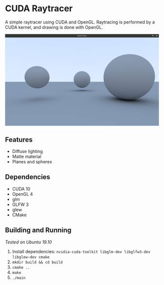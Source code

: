 # CUDA Raytracer
A simple raytracer using CUDA and OpenGL. Raytracing is performed by a CUDA kernel,
and drawing is done with OpenGL.

![Screenshot](screenshot.png)

## Features
- Diffuse lighting
- Matte material
- Planes and spheres

## Dependencies
- CUDA 10
- OpenGL 4
- glm
- GLFW 3
- glew
- CMake

## Building and Running
*Tested on Ubuntu 19.10*

1. Install dependencies: `nvidia-cuda-toolkit libglm-dev libglfw3-dev libglew-dev cmake`
2. `mkdir build && cd build`
3. `cmake ..`
4. `make`
5. `./main`
